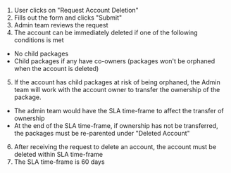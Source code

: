 1. User clicks on "Request Account Deletion"
2. Fills out the form and clicks "Submit"
3. Admin team reviews the request
4. The account can be immediately deleted if one of the following conditions is met
 * No child packages
 * Child packages if any have co-owners (packages won't be orphaned when the account is deleted)
5. If the account has child packages at risk of being orphaned, the Admin team will work with the account owner to transfer the ownership of the package.
 * The admin team would have the SLA time-frame to affect the transfer of ownership
 * At the end of the SLA time-frame, if ownership has not be transferred, the packages must be re-parented under "Deleted Account"
6. After receiving the request to delete an account, the account must be deleted within SLA time-frame
7. The SLA time-frame is 60 days 
 
